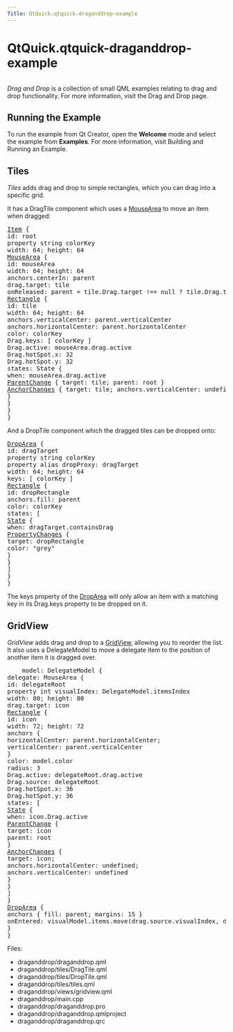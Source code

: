 ```yaml
---
Title: QtQuick.qtquick-draganddrop-example
---
```


# QtQuick.qtquick-draganddrop-example

<span class="subtitle"></span>
<!-- $$$draganddrop-description -->
<p class="centerAlign"><img src="https://assets.ubuntu.com/v1/6a8e5b22-qml-draganddrop-example.png" alt="" /></p><p><i>Drag and Drop</i> is a collection of small QML examples relating to drag and drop functionality. For more information, visit the Drag and Drop page.</p>
<h2 id="running-the-example">Running the Example</h2>
<p>To run the example from Qt Creator, open the <b>Welcome</b> mode and select the example from <b>Examples</b>. For more information, visit Building and Running an Example.</p>
<h2 id="tiles">Tiles</h2>
<p><i>Tiles</i> adds drag and drop to simple rectangles, which you can drag into a specific grid.</p>
<p>It has a DragTile component which uses a <a href="QtQuick.MouseArea.md">MouseArea</a> to move an item when dragged:</p>
<pre class="qml"><span class="type"><a href="QtQuick.Item.md">Item</a></span> {
<span class="name">id</span>: <span class="name">root</span>
property <span class="type">string</span> <span class="name">colorKey</span>
<span class="name">width</span>: <span class="number">64</span>; <span class="name">height</span>: <span class="number">64</span>
<span class="type"><a href="QtQuick.MouseArea.md">MouseArea</a></span> {
<span class="name">id</span>: <span class="name">mouseArea</span>
<span class="name">width</span>: <span class="number">64</span>; <span class="name">height</span>: <span class="number">64</span>
<span class="name">anchors</span>.centerIn: <span class="name">parent</span>
<span class="name">drag</span>.target: <span class="name">tile</span>
<span class="name">onReleased</span>: <span class="name">parent</span> <span class="operator">=</span> <span class="name">tile</span>.<span class="name">Drag</span>.<span class="name">target</span> <span class="operator">!==</span> <span class="number">null</span> ? <span class="name">tile</span>.<span class="name">Drag</span>.<span class="name">target</span> : <span class="name">root</span>
<span class="type"><a href="QtQuick.Rectangle.md">Rectangle</a></span> {
<span class="name">id</span>: <span class="name">tile</span>
<span class="name">width</span>: <span class="number">64</span>; <span class="name">height</span>: <span class="number">64</span>
<span class="name">anchors</span>.verticalCenter: <span class="name">parent</span>.<span class="name">verticalCenter</span>
<span class="name">anchors</span>.horizontalCenter: <span class="name">parent</span>.<span class="name">horizontalCenter</span>
<span class="name">color</span>: <span class="name">colorKey</span>
<span class="name">Drag</span>.keys: [ <span class="name">colorKey</span> ]
<span class="name">Drag</span>.active: <span class="name">mouseArea</span>.<span class="name">drag</span>.<span class="name">active</span>
<span class="name">Drag</span>.hotSpot.x: <span class="number">32</span>
<span class="name">Drag</span>.hotSpot.y: <span class="number">32</span>
<span class="name">states</span>: <span class="name">State</span> {
<span class="name">when</span>: <span class="name">mouseArea</span>.<span class="name">drag</span>.<span class="name">active</span>
<span class="type"><a href="QtQuick.ParentChange.md">ParentChange</a></span> { <span class="name">target</span>: <span class="name">tile</span>; <span class="name">parent</span>: <span class="name">root</span> }
<span class="type"><a href="QtQuick.AnchorChanges.md">AnchorChanges</a></span> { <span class="name">target</span>: <span class="name">tile</span>; <span class="name">anchors</span>.verticalCenter: <span class="name">undefined</span>; <span class="name">anchors</span>.horizontalCenter: <span class="name">undefined</span> }
}
}
}
}</pre>
<p>And a DropTile component which the dragged tiles can be dropped onto:</p>
<pre class="qml"><span class="type"><a href="QtQuick.DropArea.md">DropArea</a></span> {
<span class="name">id</span>: <span class="name">dragTarget</span>
property <span class="type">string</span> <span class="name">colorKey</span>
property <span class="type">alias</span> <span class="name">dropProxy</span>: <span class="name">dragTarget</span>
<span class="name">width</span>: <span class="number">64</span>; <span class="name">height</span>: <span class="number">64</span>
<span class="name">keys</span>: [ <span class="name">colorKey</span> ]
<span class="type"><a href="QtQuick.Rectangle.md">Rectangle</a></span> {
<span class="name">id</span>: <span class="name">dropRectangle</span>
<span class="name">anchors</span>.fill: <span class="name">parent</span>
<span class="name">color</span>: <span class="name">colorKey</span>
<span class="name">states</span>: [
<span class="type"><a href="QtQuick.State.md">State</a></span> {
<span class="name">when</span>: <span class="name">dragTarget</span>.<span class="name">containsDrag</span>
<span class="type"><a href="QtQuick.PropertyChanges.md">PropertyChanges</a></span> {
<span class="name">target</span>: <span class="name">dropRectangle</span>
<span class="name">color</span>: <span class="string">&quot;grey&quot;</span>
}
}
]
}
}</pre>
<p>The keys property of the <a href="QtQuick.DropArea.md">DropArea</a> will only allow an item with a matching key in its Drag.keys property to be dropped on it.</p>
<h2 id="gridview">GridView</h2>
<p><i>GridView</i> adds drag and drop to a <a href="QtQuick.Drag.md#gridview">GridView</a>, allowing you to reorder the list. It also uses a DelegateModel to move a delegate item to the position of another item it is dragged over.</p>
<pre class="qml">    <span class="name">model</span>: <span class="name">DelegateModel</span> {
<span class="name">delegate</span>: <span class="name">MouseArea</span> {
<span class="name">id</span>: <span class="name">delegateRoot</span>
property <span class="type">int</span> <span class="name">visualIndex</span>: <span class="name">DelegateModel</span>.<span class="name">itemsIndex</span>
<span class="name">width</span>: <span class="number">80</span>; <span class="name">height</span>: <span class="number">80</span>
<span class="name">drag</span>.target: <span class="name">icon</span>
<span class="type"><a href="QtQuick.Rectangle.md">Rectangle</a></span> {
<span class="name">id</span>: <span class="name">icon</span>
<span class="name">width</span>: <span class="number">72</span>; <span class="name">height</span>: <span class="number">72</span>
<span class="type">anchors</span> {
<span class="name">horizontalCenter</span>: <span class="name">parent</span>.<span class="name">horizontalCenter</span>;
<span class="name">verticalCenter</span>: <span class="name">parent</span>.<span class="name">verticalCenter</span>
}
<span class="name">color</span>: <span class="name">model</span>.<span class="name">color</span>
<span class="name">radius</span>: <span class="number">3</span>
<span class="name">Drag</span>.active: <span class="name">delegateRoot</span>.<span class="name">drag</span>.<span class="name">active</span>
<span class="name">Drag</span>.source: <span class="name">delegateRoot</span>
<span class="name">Drag</span>.hotSpot.x: <span class="number">36</span>
<span class="name">Drag</span>.hotSpot.y: <span class="number">36</span>
<span class="name">states</span>: [
<span class="type"><a href="QtQuick.State.md">State</a></span> {
<span class="name">when</span>: <span class="name">icon</span>.<span class="name">Drag</span>.<span class="name">active</span>
<span class="type"><a href="QtQuick.ParentChange.md">ParentChange</a></span> {
<span class="name">target</span>: <span class="name">icon</span>
<span class="name">parent</span>: <span class="name">root</span>
}
<span class="type"><a href="QtQuick.AnchorChanges.md">AnchorChanges</a></span> {
<span class="name">target</span>: <span class="name">icon</span>;
<span class="name">anchors</span>.horizontalCenter: <span class="name">undefined</span>;
<span class="name">anchors</span>.verticalCenter: <span class="name">undefined</span>
}
}
]
}
<span class="type"><a href="QtQuick.DropArea.md">DropArea</a></span> {
<span class="type">anchors</span> { <span class="name">fill</span>: <span class="name">parent</span>; <span class="name">margins</span>: <span class="number">15</span> }
<span class="name">onEntered</span>: <span class="name">visualModel</span>.<span class="name">items</span>.<span class="name">move</span>(<span class="name">drag</span>.<span class="name">source</span>.<span class="name">visualIndex</span>, <span class="name">delegateRoot</span>.<span class="name">visualIndex</span>)
}
}</pre>
<p>Files:</p>
<ul>
<li>draganddrop/draganddrop.qml</li>
<li>draganddrop/tiles/DragTile.qml</li>
<li>draganddrop/tiles/DropTile.qml</li>
<li>draganddrop/tiles/tiles.qml</li>
<li>draganddrop/views/gridview.qml</li>
<li>draganddrop/main.cpp</li>
<li>draganddrop/draganddrop.pro</li>
<li>draganddrop/draganddrop.qmlproject</li>
<li>draganddrop/draganddrop.qrc</li>
</ul>
<!-- @@@draganddrop -->

